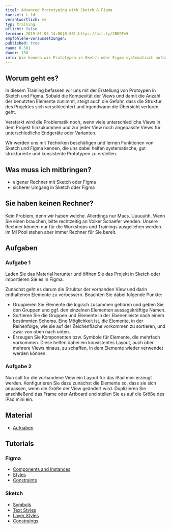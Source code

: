 ```yaml
---
titel: Advanced Prototyping with Sketch & Figma
kuerzel: t-ld
verantwortlich: vs
typ: training
pflicht: false
termine: 2019-01-03 14:00|0.501|https://bit.ly/2BK9Te5
empfohlene-voraussetzungen: 
published: true
raum: 0.501
dauer: 150
info: Wie können wir Prototypen in Sketch oder Figma systematisch aufbauen?
---
```


## Worum geht es?

In diesem Training befassen wir uns mit der Erstellung von Protoypen in Sketch und Figma. 
Sobald die Kompexität der Views und damit die Anzahl der benutzten Elemente zunimmt, steigt auch die Gefahr, dass die  Struktur des Projektes sich verschlechtert und irgendwann die Übersicht verloren geht.

Verstärkt wird die Problematik noch, wenn viele unterschiedliche Views in dem Projekt hinzukommen und zur jeder View noch angepasste Views für unterschiedliche Endgeräte oder Varianten.

Wir werden uns mit Techniken beschäfigen und lernen Funktionen von Sketch und Figma kennen, die uns dabei helfen systematische, gut strukturierte und konsistente Prototypen zu erstellen. 


## Was muss ich mitbringen?
- eigener Rechner mit Sketch oder Figma
- sicherer Umgang in Sketch oder Figma

## Sie haben keinen Rechner?
Kein Problem, denn wir haben welche. Allerdings nur Macs. Uuuuuhh. Wenn Sie einen brauchen, bitte rechtzeitig an Volker Schaefer wenden. Unsere Rechner können nur für die Workshops und Trainings ausgeliehen werden. Im MI Pool stehen aber immer Rechner für Sie bereit.

## Aufgaben
### Aufgabe 1
Laden Sie das Material herunter und öffnen Sie das Projekt in Sketch oder importieren Sie es in Figma.

Zunächst geht es darum die Struktur der vorhanden View und darin enthaltenen Elemente zu verbessern. 
Beachten Sie dabei folgende Punkte:  
* Gruppieren Sie Elemente die logisch zusammen gehören und geben Sie den Gruppen und ggf. den einzelnen Elementen aussagekräftige Namen.
* Sortieren Sie die Gruppen und Elemente in der Ebenenleiste nach einem bestimmten Schema. Eine Möglichkeit ist, die Elemente, in der Reihenfolge, wie sie auf der Zeichenfläche vorkommen zu sortieren, und zwar von oben nach unten.  
* Erzeugen Sie  Komponenten bzw. Symbole für Elemente, die mehrfach vorkommen. 
  Diese helfen dabei ein konsistentes Layout, auch über mehrere Views hinaus, zu schaffen, in dem Elemente wieder verwendet werden können.

### Aufgabe 2
Nun soll für die vorhandene View ein Layout für das iPad mini erzeugt werden.
Konfigurieren Sie dazu zunächst die Elemente so, dass sie sich anpassen, wenn die Größe der View geändert wird.
Duplizieren Sie anschließend das Frame oder Artboard und stellen Sie es auf die Größe des iPad mini ein.

## Material

- [Aufgaben](../../download/trainings/advanced-prototyping/training-advanced-prototyping.zip)

## Tutorials
### Figma
- [Components and Instances](https://help.figma.com/article/66-components/)
- [Styles](https://help.figma.com/category/221-styles)
- [Constraints](https://help.figma.com/article/54-constraints)

### Sketch
- [Symbols](https://www.sketchapp.com/docs/symbols/)
- [Text Styles](https://www.sketchapp.com/docs/text/text-styles/)
- [Layer Styles](https://www.sketchapp.com/docs/styling/shared-styles/)
- [Constraings](https://www.sketchapp.com/docs/layer-basics/constraints/)
